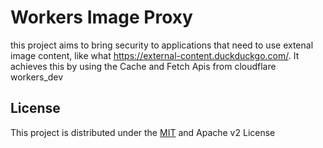 # Workers Image Proxy

this project aims to bring security to applications that need to use extenal image content, like what https://external-content.duckduckgo.com/. 
It achieves this by using the Cache and Fetch Apis from cloudflare workers_dev


## License
This project is distributed under the [MIT](./LICENSE_MIT) and Apache v2 License